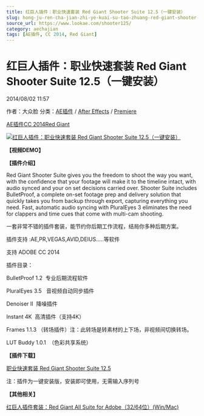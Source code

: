 ```yaml
---
title: 红巨人插件：职业快速套装 Red Giant Shooter Suite 12.5（一键安装）
slug: hong-ju-ren-cha-jian-zhi-ye-kuai-su-tao-zhuang-red-giant-shooter-suite-12-5-yi-jian-an-zhuang
source_url: https://www.lookae.com/shooter125/
category: aechajian
tags: [AE插件, CC 2014, Red Giant]
---
```

# 红巨人插件：职业快速套装 Red Giant Shooter Suite 12.5（一键安装）

2014/08/02 11:57

作者：大众脸
分类：[AE插件](https://www.lookae.com/after-effects/aechajian/) / [After Effects](https://www.lookae.com/after-effects/) / [Premiere](https://www.lookae.com/qitarjcj/premierezy/)

[AE插件](https://www.lookae.com/tag/ae%e6%8f%92%e4%bb%b6/)[CC 2014](https://www.lookae.com/tag/cc-2014/)[Red Giant](https://www.lookae.com/tag/red-giant/)

[![红巨人插件：职业快速套装 Red Giant Shooter Suite 12.5（一键安装）](https://www.lookae.com/wp-content/uploads/2014/08/shoot125.jpg "红巨人插件：职业快速套装 Red Giant Shooter Suite 12.5（一键安装）-LookAE.com")](https://www.lookae.com/wp-content/uploads/2014/08/shoot125.jpg)

**【视频DEMO】**

**【插件介绍】**

Red Giant Shooter Suite gives you the freedom to shoot the way you want, with the confidence that your footage will make it to the timeline intact, with audio synced and your on set decisions carried over. Shooter Suite includes BulletProof, a complete on-set footage prep and delivery solution that quickly takes you from backup through export, capturing everything you need. Fast, automatic audio syncing with PluralEyes 3 eliminates the need for clappers and time cues that come with multi-cam shooting.

一套非常不错的插件套装，能节约你后期工作流程，结局你多种后期方案。

插件支持 :AE,PR,VEGAS,AVID,DEIUS…..等软件

支持 ADOBE CC 2014

插件目录：

BulletProof 1.2  专业后期流程软件

PluralEyes 3.5   音视频自动同步插件

Denoiser II  降噪插件

Instant 4K  高清插件（支持4K）

Frames 1.1.3 （转场插件）注：此转场是转素材的上下场，非视频间切换转场。

LUT Buddy 1.0.1  （色彩共享系统）

**【插件下载】**

[职业快速套装 Red Giant Shooter Suite 12.5](https://www.400gb.com/file/69775421)

注：插件为一键安装版，安装即可使用，无需输入序列号

**【其他相关】**

[红巨人插件套装：Red Giant All Suite for Adobe（32/64位）(Win/Mac)](https://www.lookae.com/redgiant619/)
